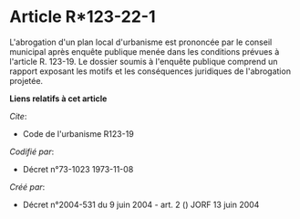 # Article R*123-22-1

L'abrogation d'un plan local d'urbanisme est prononcée par le conseil municipal après enquête publique menée dans les
conditions prévues à l'article R. 123-19. Le dossier soumis à l'enquête publique comprend un rapport exposant les motifs et
les conséquences juridiques de l'abrogation projetée.

**Liens relatifs à cet article**

_Cite_:

  - Code de l'urbanisme R123-19

_Codifié par_:

  - Décret n°73-1023 1973-11-08

_Créé par_:

  - Décret n°2004-531 du 9 juin 2004 - art. 2 () JORF 13 juin 2004
